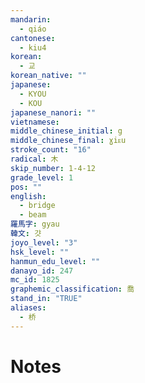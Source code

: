 ```yaml
---
mandarin:
  - qiáo
cantonese:
  - kiu4
korean:
  - 교
korean_native: ""
japanese:
  - KYOU
  - KOU
japanese_nanori: ""
vietnamese:
middle_chinese_initial: g
middle_chinese_final: ɣiᴇu
stroke_count: "16"
radical: 木
skip_number: 1-4-12
grade_level: 1
pos: ""
english:
  - bridge
  - beam
羅馬字: gyau
韓文: 걋
joyo_level: "3"
hsk_level: ""
hanmun_edu_level: ""
danayo_id: 247
mc_id: 1825
graphemic_classification: 喬
stand_in: "TRUE"
aliases:
  - 桥
---
```


# Notes
